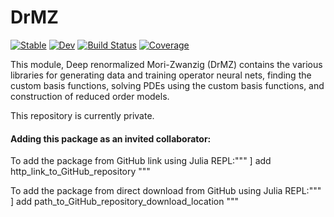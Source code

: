 # DrMZ

[![Stable](https://img.shields.io/badge/docs-stable-blue.svg)](https://brekmeuris.github.io/DrMZ.jl/stable)
[![Dev](https://img.shields.io/badge/docs-dev-blue.svg)](https://brekmeuris.github.io/DrMZ.jl/dev)
[![Build Status](https://github.com/brekmeuris/DrMZ.jl/workflows/CI/badge.svg)](https://github.com/brekmeuris/DrMZ.jl/actions)
[![Coverage](https://codecov.io/gh/brekmeuris/DrMZ.jl/branch/master/graph/badge.svg)](https://codecov.io/gh/brekmeuris/DrMZ.jl)


This module, Deep renormalized Mori-Zwanzig (DrMZ) contains the various libraries for generating data and training operator neural nets, finding the custom basis functions, solving PDEs using the custom basis functions, and construction of reduced order models.

This repository is currently private.

#### Adding this package as an invited collaborator:
 
To add the package from GitHub link using Julia REPL:""" ] add http_link_to_GitHub_repository """

To add the package from direct download from GitHub using Julia REPL:""" ] add path_to_GitHub_repository_download_location """
